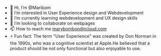 - 👋 Hi, I’m @Maribom
- 👀 I’m interested in User Experience design and Webdevelopment
- 🌱 I’m currently learning webdevelopment and UX design skills
- 💞️ I’m looking to collaborate on webpages
- 📫 How to reach me marybombon@icloud.com
- ⚡ Fun fact: The term "User Experience" was created by Don Norman in the 1990s, who was a cognitive scientist at Apple.He believed that a product should be not only functional but also enjoyable to use. 

<!---
Maribom/Maribom is a ✨ special ✨ repository because its `README.md` (this file) appears on your GitHub profile.
You can click the Preview link to take a look at your changes.
--->
